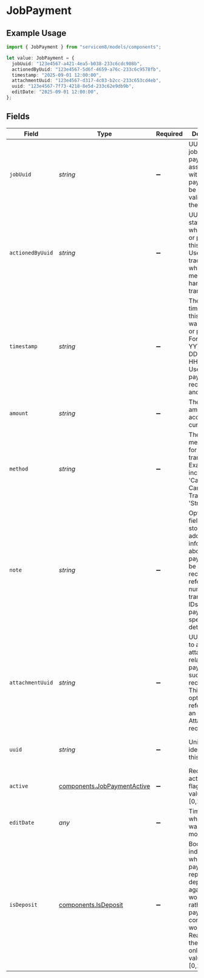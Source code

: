 # JobPayment

## Example Usage

```typescript
import { JobPayment } from "servicem8/models/components";

let value: JobPayment = {
  jobUuid: "123e4567-a421-4ea5-b038-233c6cdc908b",
  actionedByUuid: "123e4567-5d6f-4659-a76c-233c6c9578fb",
  timestamp: "2025-09-01 12:00:00",
  attachmentUuid: "123e4567-d317-4c03-b2cc-233c653cd4eb",
  uuid: "123e4567-7f73-4218-8e5d-233c62e9db9b",
  editDate: "2025-09-01 12:00:00",
};
```

## Fields

| Field                                                                                                                                                                                                     | Type                                                                                                                                                                                                      | Required                                                                                                                                                                                                  | Description                                                                                                                                                                                               | Example                                                                                                                                                                                                   |
| --------------------------------------------------------------------------------------------------------------------------------------------------------------------------------------------------------- | --------------------------------------------------------------------------------------------------------------------------------------------------------------------------------------------------------- | --------------------------------------------------------------------------------------------------------------------------------------------------------------------------------------------------------- | --------------------------------------------------------------------------------------------------------------------------------------------------------------------------------------------------------- | --------------------------------------------------------------------------------------------------------------------------------------------------------------------------------------------------------- |
| `jobUuid`                                                                                                                                                                                                 | *string*                                                                                                                                                                                                  | :heavy_minus_sign:                                                                                                                                                                                        | UUID of the job this payment is associated with. Each payment must be linked to a valid job in the system.                                                                                                | 123e4567-a421-4ea5-b038-233c6cdc908b                                                                                                                                                                      |
| `actionedByUuid`                                                                                                                                                                                          | *string*                                                                                                                                                                                                  | :heavy_minus_sign:                                                                                                                                                                                        | UUID of the staff member who recorded or processed this payment. Used for tracking which staff member handled the transaction.                                                                            | 123e4567-5d6f-4659-a76c-233c6c9578fb                                                                                                                                                                      |
| `timestamp`                                                                                                                                                                                               | *string*                                                                                                                                                                                                  | :heavy_minus_sign:                                                                                                                                                                                        | The date and time when this payment was recorded or processed. Format is YYYY-MM-DD HH:MM:SS. Used for payment reconciliation and reporting.                                                              | 2025-09-01 12:00:00                                                                                                                                                                                       |
| `amount`                                                                                                                                                                                                  | *string*                                                                                                                                                                                                  | :heavy_minus_sign:                                                                                                                                                                                        | The payment amount in the account's currency.                                                                                                                                                             |                                                                                                                                                                                                           |
| `method`                                                                                                                                                                                                  | *string*                                                                                                                                                                                                  | :heavy_minus_sign:                                                                                                                                                                                        | The payment method used for this transaction. Examples include 'Cash', 'Credit Card', 'Bank Transfer', 'Stripe', etc.                                                                                     |                                                                                                                                                                                                           |
| `note`                                                                                                                                                                                                    | *string*                                                                                                                                                                                                  | :heavy_minus_sign:                                                                                                                                                                                        | Optional text field for storing additional information about the payment. Can be used to record reference numbers, transaction IDs, or other payment-specific details.                                    |                                                                                                                                                                                                           |
| `attachmentUuid`                                                                                                                                                                                          | *string*                                                                                                                                                                                                  | :heavy_minus_sign:                                                                                                                                                                                        | UUID linking to a stored attachment related to this payment, such as a receipt image. This is an optional reference to an Attachment record.                                                              | 123e4567-d317-4c03-b2cc-233c653cd4eb                                                                                                                                                                      |
| `uuid`                                                                                                                                                                                                    | *string*                                                                                                                                                                                                  | :heavy_minus_sign:                                                                                                                                                                                        | Unique identifier for this record                                                                                                                                                                         | 123e4567-7f73-4218-8e5d-233c62e9db9b                                                                                                                                                                      |
| `active`                                                                                                                                                                                                  | [components.JobPaymentActive](../../models/components/jobpaymentactive.md)                                                                                                                                | :heavy_minus_sign:                                                                                                                                                                                        | Record active/deleted flag.  Valid values are [0,1]                                                                                                                                                       |                                                                                                                                                                                                           |
| `editDate`                                                                                                                                                                                                | *any*                                                                                                                                                                                                     | :heavy_minus_sign:                                                                                                                                                                                        | Timestamp at which record was last modified                                                                                                                                                               | 2025-09-01 12:00:00                                                                                                                                                                                       |
| `isDeposit`                                                                                                                                                                                               | [components.IsDeposit](../../models/components/isdeposit.md)                                                                                                                                              | :heavy_minus_sign:                                                                                                                                                                                        | Boolean flag indicating whether this payment represents a deposit against future work (true) rather than a payment for completed work (false). Read-only in the API. (Read only).  Valid values are [0,1] |                                                                                                                                                                                                           |
